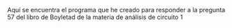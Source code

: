 Aquí se encuentra el programa que he creado para responder a la pregunta 57 del libro de Boyletad de la materia de análisis de circuito 1
